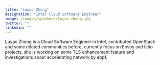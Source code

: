 ```yaml
---
title: "Luyao Zhong"
designation: "Intel Cloud Software Engineer"
image: /images/speakers/luyao-zhong.jpg
twitter: ""
linkedin: ""
---
```


Luyao Zhong is a Cloud Software Engineer in Intel, contributed OpenStack and some related communities before, currently focus on Envoy and Istio projects, she is working on some TLS enhancement feature and investigations about accelerating network by ebpf.